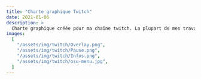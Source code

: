 ```yaml
---
title: "Charte graphique Twitch"
date: 2021-01-06
description: >
  Charte graphique créée pour ma chaîne twitch. La plupart de mes travaux sur cette période étaient réalisés à des fins personnelles.
images:
  [
    "/assets/img/twitch/Overlay.png",
    "/assets/img/twitch/Pause.png",
    "/assets/img/twitch/Infos.png",
    "/assets/img/twitch/osu-menu.jpg",
  ]
---
```

